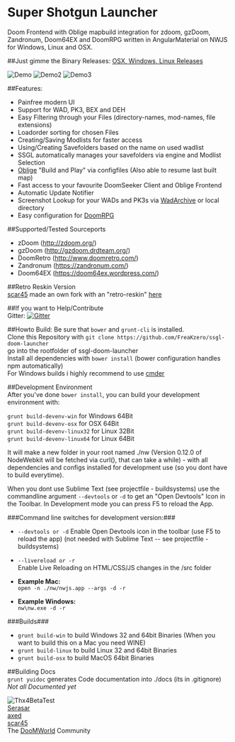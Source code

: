# Super Shotgun Launcher  
Doom Frontend with Oblige mapbuild integration for zdoom, gzDoom, Zandronum, Doom64EX and DoomRPG written in AngularMaterial on NWJS for Windows, Linux and OSX.

##Just gimme the Binary Releases:
[OSX, Windows, Linux Releases](https://github.com/FreaKzero/ssgl-doom-launcher/releases)

![Demo](https://github.com/FreaKzero/ssgl-doom-launcher/blob/master/readme/ssgl1.gif)
![Demo2](https://github.com/FreaKzero/ssgl-doom-launcher/blob/master/readme/ssgl2.gif)
![Demo3](https://github.com/FreaKzero/ssgl-doom-launcher/blob/master/readme/ssgl3.gif)

##Features:  
- Painfree modern UI
- Support for WAD, PK3, BEX and DEH
- Easy Filtering through your Files (directory-names, mod-names, file extensions)
- Loadorder sorting for chosen Files
- Creating/Saving Modlists for faster access
- Using/Creating Savefolders based on the name on used wadlist
- SSGL automatically manages your savefolders via engine and Modlist Selection
- [Oblige](http://oblige.sourceforge.net/) "Build and Play" via configfiles (Also able to resume last built map)
- Fast access to your favourite DoomSeeker Client and Oblige Frontend
- Automatic Update Notifier
- Screenshot Lookup for your WADs and PK3s via [WadArchive](http://www.wad-archive.com) or local directory
- Easy configuration for [DoomRPG](https://github.com/Kyle873/DoomRPG)

##Supported/Tested Sourceports
- zDoom (http://zdoom.org/)
- gzDoom (http://gzdoom.drdteam.org/)
- DoomRetro (http://www.doomretro.com/)
- Zandronum (https://zandronum.com/)
- Doom64EX (https://doom64ex.wordpress.com/)

##Retro Reskin Version  
[scar45](https://github.com/scar45) made an own fork with an "retro-reskin" [here](https://github.com/scar45/ssgl-doom-launcher)

##If you want to Help/Contribute  
Gitter: [![Gitter](https://badges.gitter.im/Join%20Chat.svg)](https://gitter.im/FreaKzero/ssgl-doom-launcher?utm_source=badge&utm_medium=badge&utm_campaign=pr-badge&utm_content=body_badge)

##Howto Build:
Be sure that ```bower``` and ```grunt-cli``` is installed.  
Clone this Repository with ```git clone https://github.com/FreaKzero/ssgl-doom-launcher```  
go into the rootfolder of ssgl-doom-launcher  
Install all dependencies with ```bower install``` (bower configuration handles npm automatically)  
For Windows builds i highly recommend to use [cmder](http://cmder.net/)

##Development Environment  
After you've done ```bower install```, you can build your development environment with:

```grunt build-devenv-win``` for Windows 64Bit  
```grunt build-devenv-osx``` for OSX 64Bit  
```grunt build-devenv-linux32``` for Linux 32Bit  
```grunt build-devenv-linux64``` for Linux 64Bit  

It will make a new folder in your root named ./nw (Version 0.12.0 of NodeWebkit will be fetched via curl(), that can take a while) - with all dependencies and configs installed for development use (so you dont have to build everytime).

When you dont use Sublime Text (see projectfile - buildsystems) use the commandline argument ```--devtools``` or ```-d``` to get an "Open Devtools" Icon in the Toolbar. In Development mode you can press F5 to reload the App.

###Command line switches for development version:###

- ```--devtools or -d```
Enable Open Devtools icon in the toolbar (use F5 to reload the app) (not needed with Sublime Text -- see projectfile - buildsystems)  
   
- ```--livereload or -r```   
Enable Live Reloading on HTML/CSS/JS changes in the /src folder

- __Example Mac:__  
```open -n ./nw/nwjs.app --args -d -r```  

- __Example Windows:__  
```nw\nw.exe -d -r```

###Builds###
- ```grunt build-win``` to build Windows 32 and 64bit Binaries (When you want to build this on a Mac you need WINE)
- ```grunt build-linux``` to build Linux 32 and 64bit Binaries
- ```grunt build-osx``` to build MacOS 64bit Binaries

##Building Docs  
```grunt yuidoc``` generates Code documentation into ./docs (its in .gitignore)  
*Not all Documented yet*  
    
![Thx4BetaTest](https://github.com/FreaKzero/ssgl-doom-launcher/blob/master/readme/beta.jpg)  
[Serasar](https://github.com/Serasar)  
[axed](https://github.com/axed)  
[scar45](https://github.com/scar45)  
The [DooMWorld](http://www.doomworld.com/) Community